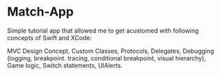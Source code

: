 # Match-App


Simple tutorial app that allowed me to get acustomed with following concepts of Swift and XCode:

MVC Design Concept, Custom Classes, Protocols, Delegates, Debugging (logging, breakpoint. tracing, conditional breakpoint, visual hierarchy), Game logic, Switch statements, UIAlerts.
